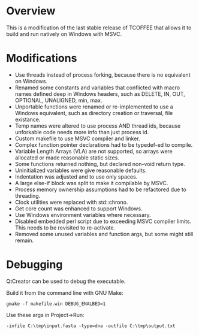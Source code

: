 Overview
========

This is a modification of the last stable release of TCOFFEE
that allows it to build and run natively on Windows with MSVC.

Modifications
=============

- Use threads instead of process forking, because there is no equivalent on Windows.
- Renamed some constants and variables that conflicted with macro names
  defined deep in Windows headers, such as
  DELETE, IN, OUT, OPTIONAL, UNALIGNED, min, max.
- Unportable functions were renamed or re-implemented to use a Windows equivalent,
  such as directory creation or traversal, file existance.
- Temp names were altered to use process AND thread ids,
  because unforkable code needs more info than just process id.
- Custom makefile to use MSVC compiler and linker.
- Complex function pointer declarations had to be typedef-ed to compile.
- Variable Length Arrays (VLA) are not supported, so arrays
  were allocated or made reasonable static sizes.
- Some functions returned nothing, but declared non-void return type.
- Uninitialized variables were give reasonable defaults.
- Indentation was adjusted and to use only spaces.
- A large else-if block was split to make it compilable by MSVC.
- Process memory ownership assumptions had to be refactored due to threading.
- Clock utilities were replaced with std::chrono.
- Get core count was enhanced to support Windows.
- Use Windows environment variables where necessary.
- Disabled embedded perl script due to exceeding MSVC compiler limits.
  This needs to be revisited to re-activate.
- Removed some unused variables and function args, but some might still remain.

Debugging
=========

QtCreator can be used to debug the executable.

Build it from the command line with GNU Make:

    gmake -f makefile.win DEBUG_ENALBED=1

Use these args in Project->Run:

    -infile C:\tmp\input.fasta -type=dna -outfile C:\tmp\output.txt
